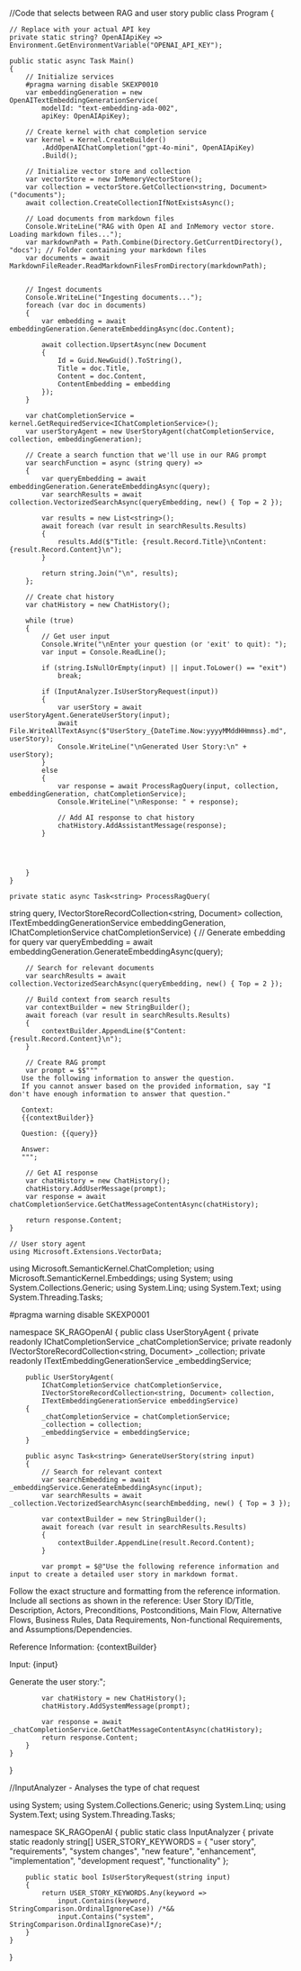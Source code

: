 //Code that selects between RAG and user story
public class Program
{
    
    // Replace with your actual API key
    private static string? OpenAIApiKey => Environment.GetEnvironmentVariable("OPENAI_API_KEY");

    public static async Task Main()
    {
        // Initialize services
        #pragma warning disable SKEXP0010
        var embeddingGeneration = new OpenAITextEmbeddingGenerationService(
            modelId: "text-embedding-ada-002",
            apiKey: OpenAIApiKey);

        // Create kernel with chat completion service
        var kernel = Kernel.CreateBuilder()
            .AddOpenAIChatCompletion("gpt-4o-mini", OpenAIApiKey)
            .Build();

        // Initialize vector store and collection
        var vectorStore = new InMemoryVectorStore();
        var collection = vectorStore.GetCollection<string, Document>("documents");
        await collection.CreateCollectionIfNotExistsAsync();

        // Load documents from markdown files
        Console.WriteLine("RAG with Open AI and InMemory vector store. Loading markdown files...");
        var markdownPath = Path.Combine(Directory.GetCurrentDirectory(), "docs"); // Folder containing your markdown files
        var documents = await MarkdownFileReader.ReadMarkdownFilesFromDirectory(markdownPath);
       

        // Ingest documents
        Console.WriteLine("Ingesting documents...");
        foreach (var doc in documents)
        {
            var embedding = await embeddingGeneration.GenerateEmbeddingAsync(doc.Content);

            await collection.UpsertAsync(new Document
            {
                Id = Guid.NewGuid().ToString(),
                Title = doc.Title,
                Content = doc.Content,
                ContentEmbedding = embedding
            });
        }

        var chatCompletionService = kernel.GetRequiredService<IChatCompletionService>();
        var userStoryAgent = new UserStoryAgent(chatCompletionService, collection, embeddingGeneration);

        // Create a search function that we'll use in our RAG prompt
        var searchFunction = async (string query) =>
        {
            var queryEmbedding = await embeddingGeneration.GenerateEmbeddingAsync(query);
            var searchResults = await collection.VectorizedSearchAsync(queryEmbedding, new() { Top = 2 });

            var results = new List<string>();
            await foreach (var result in searchResults.Results)
            {
                results.Add($"Title: {result.Record.Title}\nContent: {result.Record.Content}\n");
            }

            return string.Join("\n", results);
        };

        // Create chat history
        var chatHistory = new ChatHistory();

        while (true)
        {
            // Get user input
            Console.Write("\nEnter your question (or 'exit' to quit): ");
            var input = Console.ReadLine();

            if (string.IsNullOrEmpty(input) || input.ToLower() == "exit")
                break;

            if (InputAnalyzer.IsUserStoryRequest(input))
            {
                var userStory = await userStoryAgent.GenerateUserStory(input);
                await File.WriteAllTextAsync($"UserStory_{DateTime.Now:yyyyMMddHHmmss}.md", userStory);
                Console.WriteLine("\nGenerated User Story:\n" + userStory);
            }
            else
            {
                var response = await ProcessRagQuery(input, collection, embeddingGeneration, chatCompletionService);
                Console.WriteLine("\nResponse: " + response);               

                // Add AI response to chat history
                chatHistory.AddAssistantMessage(response);
            }

           

            
        }
    }

    private static async Task<string> ProcessRagQuery(
   string query,
   IVectorStoreRecordCollection<string, Document> collection,
   ITextEmbeddingGenerationService embeddingGeneration,
   IChatCompletionService chatCompletionService)
    {
        // Generate embedding for query
        var queryEmbedding = await embeddingGeneration.GenerateEmbeddingAsync(query);

        // Search for relevant documents
        var searchResults = await collection.VectorizedSearchAsync(queryEmbedding, new() { Top = 2 });

        // Build context from search results
        var contextBuilder = new StringBuilder();
        await foreach (var result in searchResults.Results)
        {
            contextBuilder.AppendLine($"Content: {result.Record.Content}\n");
        }

        // Create RAG prompt
        var prompt = $$"""
       Use the following information to answer the question. 
       If you cannot answer based on the provided information, say "I don't have enough information to answer that question."

       Context:
       {{contextBuilder}}

       Question: {{query}}

       Answer:
       """;

        // Get AI response
        var chatHistory = new ChatHistory();
        chatHistory.AddUserMessage(prompt);
        var response = await chatCompletionService.GetChatMessageContentAsync(chatHistory);

        return response.Content;
    }

    // User story agent
    using Microsoft.Extensions.VectorData;
using Microsoft.SemanticKernel.ChatCompletion;
using Microsoft.SemanticKernel.Embeddings;
using System;
using System.Collections.Generic;
using System.Linq;
using System.Text;
using System.Threading.Tasks;

#pragma warning disable SKEXP0001

namespace SK_RAGOpenAI
{
    public class UserStoryAgent
    {
        private readonly IChatCompletionService _chatCompletionService;
        private readonly IVectorStoreRecordCollection<string, Document> _collection;
        private readonly ITextEmbeddingGenerationService _embeddingService;

        public UserStoryAgent(
            IChatCompletionService chatCompletionService,
            IVectorStoreRecordCollection<string, Document> collection,
            ITextEmbeddingGenerationService embeddingService)
        {
            _chatCompletionService = chatCompletionService;
            _collection = collection;
            _embeddingService = embeddingService;
        }

        public async Task<string> GenerateUserStory(string input)
        {
            // Search for relevant context
            var searchEmbedding = await _embeddingService.GenerateEmbeddingAsync(input);
            var searchResults = await _collection.VectorizedSearchAsync(searchEmbedding, new() { Top = 3 });

            var contextBuilder = new StringBuilder();
            await foreach (var result in searchResults.Results)
            {
                contextBuilder.AppendLine(result.Record.Content);
            }

            var prompt = $@"Use the following reference information and input to create a detailed user story in markdown format.
Follow the exact structure and formatting from the reference information.
Include all sections as shown in the reference: User Story ID/Title, Description, Actors, Preconditions, Postconditions, Main Flow, Alternative Flows, Business Rules, Data Requirements, Non-functional Requirements, and Assumptions/Dependencies.

Reference Information:
{contextBuilder}

Input:
{input}

Generate the user story:";

            var chatHistory = new ChatHistory();
            chatHistory.AddSystemMessage(prompt);

            var response = await _chatCompletionService.GetChatMessageContentAsync(chatHistory);
            return response.Content;
        }
    }
}

//InputAnalyzer - Analyses the type of chat request

using System;
using System.Collections.Generic;
using System.Linq;
using System.Text;
using System.Threading.Tasks;

namespace SK_RAGOpenAI
{
    public static class InputAnalyzer
    {
        private static readonly string[] USER_STORY_KEYWORDS = {
        "user story", "requirements", "system changes", "new feature", "enhancement",
        "implementation", "development request", "functionality"
        };

        public static bool IsUserStoryRequest(string input)
        {
            return USER_STORY_KEYWORDS.Any(keyword =>
                input.Contains(keyword, StringComparison.OrdinalIgnoreCase)) /*&&
                input.Contains("system", StringComparison.OrdinalIgnoreCase)*/;
        }
    }
}

